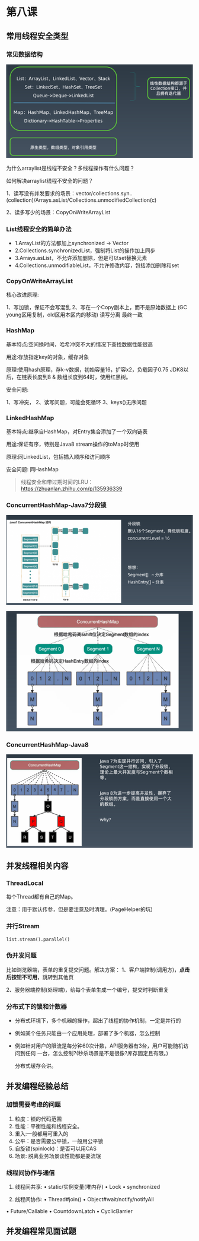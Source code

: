 # 第八课

## 常用线程安全类型 

### 常见数据结构

![image-20210228220923318](image/image-20210228220923318.png)

为什么arraylist是线程不安全？多线程操作有什么问题？

如何解决arraylist线程不安全的问题？

1、读写没有并发要求的场景：vector/collections.syn..(collection)/Arrays.asList/Collections.unmodifiedCollection(c)

2、读多写少的场景：CopyOnWriteArrayList

### List线程安全的简单办法

- 1.ArrayList的方法都加上synchronized -> Vector
- 2.Collections.synchronizedList，强制将List的操作加上同步 
- 3.Arrays.asList，不允许添加删除，但是可以set替换元素
- 4.Collections.unmodifiableList，不允许修改内容，包括添加删除和set

### CopyOnWriteArrayList

核心改进原理: 

1、写加锁，保证不会写混乱
2、写在一个Copy副本上，而不是原始数据上 (GC young区用复制，old区用本区内的移动)
 读写分离 最终一致

### HashMap
基本特点:空间换时间，哈希冲突不大的情况下查找数据性能很高 

用途:存放指定key的对象，缓存对象 

原理:使用hash原理，存k-v数据，初始容量16，扩容x2，负载因子0.75 JDK8以后，在链表长度到8 & 数组长度到64时，使用红黑树。

安全问题:

1、写冲突， 2、读写问题，可能会死循环 3、keys()无序问题

### LinkedHashMap
基本特点:继承自HashMap，对Entry集合添加了一个双向链表 

用途:保证有序，特别是Java8 stream操作的toMap时使用 

原理:同LinkedList，包括插入顺序和访问顺序

安全问题: 同HashMap

> 线程安全和带过期时间的LRU：https://zhuanlan.zhihu.com/p/135936339

### ConcurrentHashMap-Java7分段锁

![image-20210228225459540](image/image-20210228225459540.png)

![image-20210228225519724](image/image-20210228225519724.png)

### ConcurrentHashMap-Java8

![image-20210228225924554](image/image-20210228225924554.png)



## 并发线程相关内容

### ThreadLocal

每个Thread都有自己的Map。

注意：用于默认传参，但是要注意及时清理。(PageHelper的坑)

### 并行Stream

```
list.stream().parallel()
```

### 伪并发问题

比如浏览器端，表单的重复提交问题。解决方案：
1、客户端控制(调用方)，**点击后按钮不可用**，跳转到其他页

2、服务器端控制(处理端)，给每个表单生成一个编号，提交时判断重复

### 分布式下的锁和计数器

- 分布式环境下，多个机器的操作，超出了线程的协作机制，一定是并行的 

- 例如某个任务只能由一个应用处理，部署了多个机器，怎么控制

- 例如针对用户的限流是每分钟60次计数，API服务器有3台，用户可能随机访问到任何 一台，怎么控制?(秒杀场景是不是很像?库存固定且有限。)

    分布式缓存会讲。

## 并发编程经验总结 

### 加锁需要考虑的问题

1. 粒度：锁的代码范围
2. 性能：平衡性能和线程安全。
3. 重入:一般都用可重入的
4. 公平：是否需要公平锁，一般用公平锁
5. 自旋锁(spinlock)：是否可以用CAS
6. 场景: 脱离业务场景谈性能都是耍流氓

### 线程间协作与通信

1. 线程间共享:
  • static/实例变量(堆内存)
  • Lock
  • synchronized

2. 线程间协作:
  • Thread#join()
  • Object#wait/notify/notifyAll 

  • Future/Callable
  • CountdownLatch
  • CyclicBarrier



## 并发编程常见面试题



